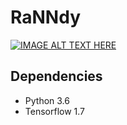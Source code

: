 # RaNNdy

[![IMAGE ALT TEXT HERE](https://img.youtube.com/vi/zJIZj2iIF6M/0.jpg)](https://www.youtube.com/watch?v=zJIZj2iIF6M)

## Dependencies

- Python 3.6
- Tensorflow 1.7